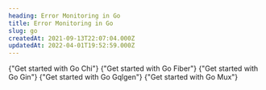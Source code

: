 ```yaml
---
heading: Error Monitoring in Go
title: Error Monitoring in Go
slug: go
createdAt: 2021-09-13T22:07:04.000Z
updatedAt: 2022-04-01T19:52:59.000Z
---
```


<MissingFrameworkCopy/>

<DocsCardGroup>
    <DocsCard title="Go Chi" href="../go/chi">
        {"Get started with Go Chi"}
    </DocsCard>
    <DocsCard title="Go Fiber" href="../go/fiber">
        {"Get started with Go Fiber"}
    </DocsCard>
    <DocsCard title="Go Gin" href="../go/gin">
        {"Get started with Go Gin"}
    </DocsCard>
    <DocsCard title="Go Gqlgen" href="../go/gqlgen">
        {"Get started with Go Gqlgen"}
    </DocsCard>
    <DocsCard title="Go Mux" href="../go/mux">
        {"Get started with Go Mux"}
    </DocsCard>
</DocsCardGroup>
